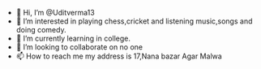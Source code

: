 - 👋 Hi, I’m @Uditverma13
- 👀 I’m interested in playing chess,cricket and listening music,songs and doing comedy.
- 🌱 I’m currently learning in college.
- 💞️ I’m looking to collaborate on no one
- 📫 How to reach me my address is 17,Nana bazar Agar Malwa

<!---
Uditverma13/Uditverma13 is a ✨ special ✨ repository because its `README.md` (this file) appears on your GitHub profile.
You can click the Preview link to take a look at your changes.
--->
